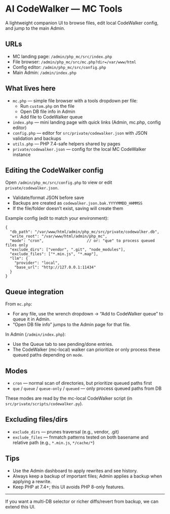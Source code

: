 # AI CodeWalker — MC Tools

A lightweight companion UI to browse files, edit local CodeWalker config, and jump to the main Admin.

## URLs

- MC landing page: `/admin/php_mc/src/index.php`
- File browser: `/admin/php_mc/src/mc.php?dir=/var/www/html`
- Config editor: `/admin/php_mc/src/config.php`
- Main Admin: `/admin/index.php`

## What lives here

- `mc.php` — simple file browser with a tools dropdown per file:
  - Run `custom.php` on the file
  - Open DB file info in Admin
  - Add file to CodeWalker queue
- `index.php` — mini landing page with quick links (Admin, mc.php, config editor)
- `config.php` — editor for `src/private/codewalker.json` with JSON validation and backups
- `utils.php` — PHP 7.4-safe helpers shared by pages
- `private/codewalker.json` — config for the local MC CodeWalker instance

## Editing the CodeWalker config

Open `/admin/php_mc/src/config.php` to view or edit `private/codewalker.json`.

- Validate/format JSON before save
- Backups are created as `codewalker.json.bak.YYYYMMDD_HHMMSS`
- If the file/folder doesn’t exist, saving will create them

Example config (edit to match your environment):

```
{
  "db_path": "/var/www/html/admin/php_mc/src/private/codewalker.db",
  "write_root": "/var/www/html/admin/php_mc",
  "mode": "cron",                   // or: "que" to process queued files only
  "exclude_dirs": ["vendor", ".git", "node_modules"],
  "exclude_files": ["*.min.js", "*.map"],
  "llm": {
    "provider": "local",
    "base_url": "http://127.0.0.1:11434"
  }
}
```

## Queue integration

From `mc.php`:
- For any file, use the wrench dropdown → “Add to CodeWalker queue” to queue it in Admin.
- “Open DB file info” jumps to the Admin page for that file.

In Admin (`/admin/index.php`):
- Use the Queue tab to see pending/done entries.
- The CodeWalker (mc-local) walker can prioritize or only process these queued paths depending on `mode`.

## Modes

- `cron` — normal scan of directories, but prioritize queued paths first
- `que` / `queue` / `queue-only` / `queued` — only process queued paths from DB

These modes are read by the mc-local CodeWalker script (in `src/private/scripts/codewalker.py`).

## Excluding files/dirs

- `exclude_dirs` — prunes traversal (e.g., vendor, .git)
- `exclude_files` — fnmatch patterns tested on both basename and relative path (e.g., `*.min.js`, `*/cache/*`)

## Tips

- Use the Admin dashboard to apply rewrites and see history.
- Always keep a backup of important files; Admin applies a backup when applying a rewrite.
- Keep PHP at 7.4+; this UI avoids PHP 8-only features.

---

If you want a multi-DB selector or richer diffs/revert from backup, we can extend this UI. 

